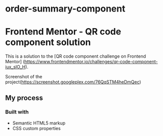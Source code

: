 # order-summary-component
# Frontend Mentor - QR code component solution
This is a solution to the [QR code component challenge on Frontend Mentor]
(https://www.frontendmentor.io/challenges/qr-code-component-iux_sIO_H). 

Screenshot of the project(https://screenshot.googleplex.com/76QqSTM4heDmQec)

## My process

### Built with

- Semantic HTML5 markup
- CSS custom properties
